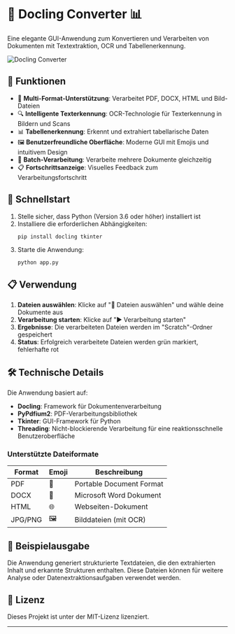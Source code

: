 # 📄 Docling Converter 📊

Eine elegante GUI-Anwendung zum Konvertieren und Verarbeiten von Dokumenten mit Textextraktion, OCR und Tabellenerkennung.

![Docling Converter](https://img.shields.io/badge/Docling-Converter-blue?style=for-the-badge&logo=python)

## 🌟 Funktionen

- 📑 **Multi-Format-Unterstützung**: Verarbeitet PDF, DOCX, HTML und Bild-Dateien
- 🔍 **Intelligente Texterkennung**: OCR-Technologie für Texterkennung in Bildern und Scans
- 📊 **Tabellenerkennung**: Erkennt und extrahiert tabellarische Daten
- 🖼️ **Benutzerfreundliche Oberfläche**: Moderne GUI mit Emojis und intuitivem Design
- 🔄 **Batch-Verarbeitung**: Verarbeite mehrere Dokumente gleichzeitig
- 📋 **Fortschrittsanzeige**: Visuelles Feedback zum Verarbeitungsfortschritt

## 🚀 Schnellstart

1. Stelle sicher, dass Python (Version 3.6 oder höher) installiert ist
2. Installiere die erforderlichen Abhängigkeiten:
   ```
   pip install docling tkinter
   ```
3. Starte die Anwendung:
   ```
   python app.py
   ```

## 📋 Verwendung

1. **Dateien auswählen**: Klicke auf "📂 Dateien auswählen" und wähle deine Dokumente aus
2. **Verarbeitung starten**: Klicke auf "▶️ Verarbeitung starten"
3. **Ergebnisse**: Die verarbeiteten Dateien werden im "Scratch"-Ordner gespeichert
4. **Status**: Erfolgreich verarbeitete Dateien werden grün markiert, fehlerhafte rot

## 🛠️ Technische Details

Die Anwendung basiert auf:
- **Docling**: Framework für Dokumentenverarbeitung
- **PyPdfium2**: PDF-Verarbeitungsbibliothek
- **Tkinter**: GUI-Framework für Python
- **Threading**: Nicht-blockierende Verarbeitung für eine reaktionsschnelle Benutzeroberfläche

### Unterstützte Dateiformate

| Format | Emoji | Beschreibung |
|--------|-------|--------------|
| PDF    | 📑    | Portable Document Format |
| DOCX   | 📝    | Microsoft Word Dokument |
| HTML   | 🌐    | Webseiten-Dokument |
| JPG/PNG| 🖼️    | Bilddateien (mit OCR) |

## 📝 Beispielausgabe

Die Anwendung generiert strukturierte Textdateien, die den extrahierten Inhalt und erkannte Strukturen enthalten. Diese Dateien können für weitere Analyse oder Datenextraktionsaufgaben verwendet werden.


## 📜 Lizenz

Dieses Projekt ist unter der MIT-Lizenz lizenziert.

---
